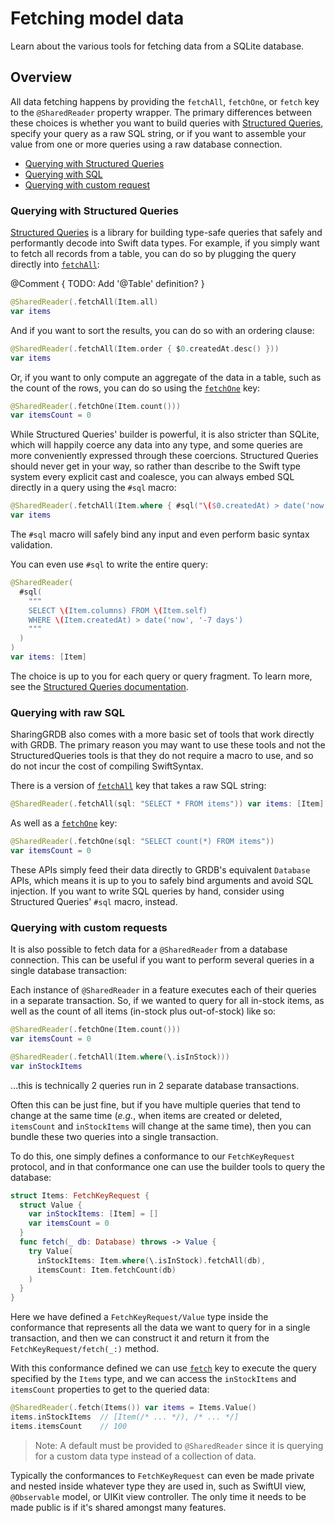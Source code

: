 # Fetching model data

Learn about the various tools for fetching data from a SQLite database.

## Overview

All data fetching happens by providing the `fetchAll`, `fetchOne`, or `fetch` key to the
`@SharedReader` property wrapper. The primary differences between these choices is whether you want
to build queries with [Structured Queries][structured-queries-gh], specify your query as a raw SQL
string, or if you want to assemble your value from one or more queries using a raw database
connection.

  * [Querying with Structured Queries](#Querying-with-Structured-Queries)
  * [Querying with SQL](#Querying-with-SQL)
  * [Querying with custom request](#Querying-with-a-custom-request)

[structured-queries-gh]: https://github.com/pointfreeco/swift-structured-queries

### Querying with Structured Queries

[Structured Queries][structured-queries-gh] is a library for building type-safe queries that safely
and performantly decode into Swift data types. For example, if you simply want to fetch all records
from a table, you can do so by plugging the query directly into
[`fetchAll`](<doc:Sharing/SharedReaderKey/fetchAll(_:database:)>):

@Comment { TODO: Add '@Table' definition? }

```swift
@SharedReader(.fetchAll(Item.all)
var items
```

And if you want to sort the results, you can do so with an ordering clause:

```swift
@SharedReader(.fetchAll(Item.order { $0.createdAt.desc() }))
var items
```

Or, if you want to only compute an aggregate of the data in a table, such as the count of the rows,
you can do so using the 
[`fetchOne`](<doc:Sharing/SharedReaderKey/fetchOne(_:database:)>) key:

```swift
@SharedReader(.fetchOne(Item.count())) 
var itemsCount = 0
```

While Structured Queries' builder is powerful, it is also stricter than SQLite, which will happily
coerce any data into any type, and some queries are more conveniently expressed through these
coercions. Structured Queries should never get in your way, so rather than describe to the Swift
type system every explicit cast and coalesce, you can always embed SQL directly in a query using
the `#sql` macro:

```swift
@SharedReader(.fetchAll(Item.where { #sql("\($0.createdAt) > date('now', '-7 days')") }))
var items
```

The `#sql` macro will safely bind any input and even perform basic syntax validation.

You can even use `#sql` to write the entire query:

```swift
@SharedReader(
  #sql(
    """
    SELECT \(Item.columns) FROM \(Item.self)
    WHERE \(Item.createdAt) > date('now', '-7 days')
    """
  )
)
var items: [Item]
```

The choice is up to you for each query or query fragment. To learn more, see the
[Structured Queries documentation][structured-queries-docs].

[structured-queries-gh]: https://github.com/pointfreeco/swift-structured-queries
[structured-queries-docs]: #TODO

### Querying with raw SQL

SharingGRDB also comes with a more basic set of tools that work directly with GRDB. The primary reason you 
may want to use these tools and not the StructuredQueries tools is that they do not require a macro to use,
and so do not incur the cost of compiling SwiftSyntax.

There is a version of [`fetchAll`](<doc:Sharing/SharedReaderKey/fetchAll(sql:arguments:database:)>) key that 
takes a raw SQL string:

```swift
@SharedReader(.fetchAll(sql: "SELECT * FROM items")) var items: [Item]
```

As well as a [`fetchOne`](<doc:Sharing/SharedReaderKey/fetchOne(sql:arguments:database:)>) key:

```swift
@SharedReader(.fetchOne(sql: "SELECT count(*) FROM items")) 
var itemsCount = 0
```

These APIs simply feed their data directly to GRDB's equivalent `Database` APIs, which means it is
up to you to safely bind arguments and avoid SQL injection. If you want to write SQL queries by
hand, consider using Structured Queries' `#sql` macro, instead.

[structured-queries-gh]: https://github.com/pointfreeco/swift-structured-queries

### Querying with custom requests

It is also possible to fetch data for a `@SharedReader` from a database connection. This can be
useful if you want to perform several queries in a single database transaction:

Each instance of `@SharedReader` in a feature executes each of their queries in a separate
transaction. So, if we wanted to query for all in-stock items, as well as the count of all items
(in-stock plus out-of-stock) like so:

```swift
@SharedReader(.fetchOne(Item.count()))
var itemsCount = 0

@SharedReader(.fetchAll(Item.where(\.isInStock)))
var inStockItems
```

…this is technically 2 queries run in 2 separate database transactions.

Often this can be just fine, but if you have multiple queries that tend to change at the same
time (_e.g._, when items are created or deleted, `itemsCount` and `inStockItems` will change
at the same time), then you can bundle these two queries into a single transaction.

To do this, one simply defines a conformance to our ``FetchKeyRequest`` protocol, and in that
conformance one can use the builder tools to query the database:

```swift
struct Items: FetchKeyRequest {
  struct Value {
    var inStockItems: [Item] = []
    var itemsCount = 0
  }
  func fetch(_ db: Database) throws -> Value {
    try Value(
      inStockItems: Item.where(\.isInStock).fetchAll(db),
      itemsCount: Item.fetchCount(db)
    )
  }
}
```

Here we have defined a ``FetchKeyRequest/Value`` type inside the conformance that represents all the
data we want to query for in a single transaction, and then we can construct it and return it from
the ``FetchKeyRequest/fetch(_:)`` method.

With this conformance defined we can use 
[`fetch`](<doc:Sharing/SharedReaderKey/fetch(_:database:)-3qcpd>) key to execute the query specified
by the `Items` type, and we can access the `inStockItems` and `itemsCount` properties to get to the
queried data:

```swift
@SharedReader(.fetch(Items()) var items = Items.Value()
items.inStockItems  // [Item(/* ... */), /* ... */]
items.itemsCount    // 100
```

> Note: A default must be provided to `@SharedReader` since it is querying for a custom data type
> instead of a collection of data.

Typically the conformances to ``FetchKeyRequest`` can even be made private and nested inside
whatever type they are used in, such as SwiftUI view, `@Observable` model, or UIKit view controller.
The only time it needs to be made public is if it's shared amongst many features.
